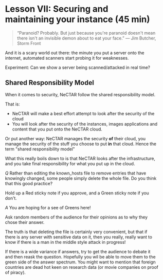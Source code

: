 # Lesson VII: Securing and maintaining your instance (45 min)


>  “Paranoid? Probably. But just because you're paranoid doesn't mean there isn't an invisible demon about to eat your 
> face.” ― Jim Butcher, Storm Front 

And it is a scary world out there: the minute you put a server onto the internet, automated scanners start probing it 
for weaknesses.

Experiment: Can we show a server being scanned/attacked in real time?



## Shared Responsibility Model

When it comes to security, NeCTAR follow the shared responsibility model.

That is: 

* NeCTAR will make a best effort attempt to look after the security of the cloud
* You will look after the security of the instances, images applications and content that you put onto the NeCTAR cloud.

Or put another way: NeCTAR manages the security **of** their cloud, you manage the security of the stuff you choose 
to put **in** that cloud. Hence the term "shared responsibility model"

What this really boils down to is that NeCTAR looks after the infrastructure, and you take final responsibility for
what you put up in the cloud.


*Q* Rather than editing the known_hosts file to remove entries that have knowingly changed, some people simply delete
the whole file. Do you think that this good practice?

Hold up a Red sticky note if you approve,
and a Green sticky note if you don't.

*A* You are hoping for a see of Greens here!

Ask random members of the audience for their opinions as to why they chose their answer.

The truth is that deleting the file is certainly very convenient, but that if there is any server with sensitive data
on it, then you really, really want to know if there is a man in the middle style attack in progress!

If there is a wide variance if answers, try to get the audience to debate it and then reask the question. Hopefully you
wil be able to move them to the green side of the answer spectrum. You might want to mention that foreign countries are
dead hot keen on research data (or movie companies on proof of piracy).

